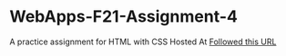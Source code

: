 # WebApps-F21-Assignment-4
A practice assignment for HTML with CSS
Hosted At <a href="https://44-563-webapps-f21.github.io/webapps-f21-assignment-4-Yaramasu12/"> Followed this URL</a>
